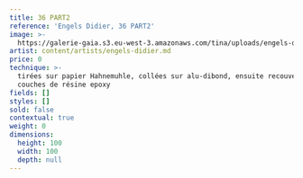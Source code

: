 ```yaml
---
title: 36 PART2
reference: 'Engels Didier, 36 PART2'
image: >-
  https://galerie-gaia.s3.eu-west-3.amazonaws.com/tina/uploads/engels-didier/DSC_5426.jpg
artist: content/artists/engels-didier.md
price: 0
technique: >-
  tirées sur papier Hahnemuhle, collées sur alu-dibond, ensuite recouvertes de 3
  couches de résine epoxy 
fields: []
styles: []
sold: false
contextual: true
weight: 0
dimensions:
  height: 100
  width: 100
  depth: null
---
```


